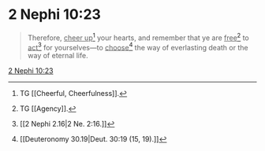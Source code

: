 # 2 Nephi 10:23

> Therefore, <u>cheer up</u>[^a] your hearts, and remember that ye are <u>free</u>[^b] to <u>act</u>[^c] for yourselves—to <u>choose</u>[^d] the way of everlasting death or the way of eternal life.

[2 Nephi 10:23](https://www.churchofjesuschrist.org/study/scriptures/bofm/2-ne/10?lang=eng&id=p23#p23)


[^a]: TG [[Cheerful, Cheerfulness]].
[^b]: TG [[Agency]].
[^c]: [[2 Nephi 2.16|2 Ne. 2:16.]]
[^d]: [[Deuteronomy 30.19|Deut. 30:19 (15, 19).]]
